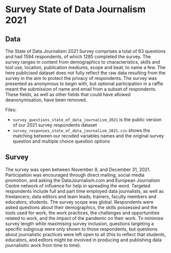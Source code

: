 # Survey State of Data Journalism 2021

## Data

The State of Data Journalism 2021 Survey comprises a total of 63 questions and had 1594 respondents, of which 1285 completed the survey. The survey ranges in content from demographics to characteristics, skills and tool use, location, publication mediums, scope and beat, to name a few.
The here publicised dataset does not fully reflect the raw data resulting from the survey in the aim to protect the privacy of respondents. The survey was presented as anonymous to begin with, but optional participation in a raffle meant the submission of name and email from a subset of respondents. These fields, as well as other fields that could have allowed deanonymisation, have been removed. 

Files:
- `survey_questions_state_of_data_journalism_2021` is the public version of our 2021 survey respondents dataset
- `survey_responses_state_of_data_journalism_2021.csv` shows the matching between our recoded variables names and the original survey question and multiple choice question options


## Survey 

The survey was open between November 8, and December 31, 2021. Participation was encouraged through direct mailing, social media promotion, and asking the DataJournalism.com and European Journalism Centre network of influence for help in spreading the word. Targeted respondents include full and part time employed data journalists, as well as freelancers; data editors and team leads; trainers, faculty members and educators; students. The survey scope was global. Respondents were asked questions about their demographics, the skills possessed and the tools used for work, the work practices, the challenges and opportunities related to work, and the impact of the pandemic on their work. To minimise survey length while maximising survey inclusion, questions targeting a specific subgroup were only shown to those respondents, but questions about journalistic practices were left open to all (this to reflect that students, educators, and editors might be involved in producing and publishing data journalisitic work from time to time). 
